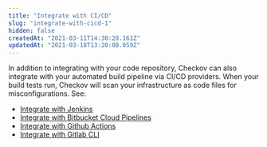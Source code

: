 ```yaml
---
title: "Integrate with CI/CD"
slug: "integrate-with-cicd-1"
hidden: false
createdAt: "2021-03-11T14:30:28.161Z"
updatedAt: "2021-03-18T13:20:08.059Z"
---
```

In addition to integrating with your code repository, Checkov can also integrate with your automated build pipeline via CI/CD providers. When your build tests run, Checkov will scan your infrastructure as code files for misconfigurations.
See:
  * [Integrate with Jenkins](doc:jenkins)
  * [Integrate with Bitbucket Cloud Pipelines](doc:bitbucket-cloud-pipelines) 
  * [Integrate with Github Actions](doc:github-actions) 
  * [Integrate with Gitlab CLI](doc:gitlab-cli)